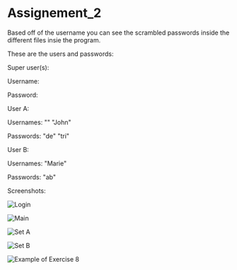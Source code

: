# Assignement_2
Based off of the username you can see the scrambled passwords inside the different files insie the program. 

These are the users and passwords: 

Super user(s):

Username:

Password:

User A:

Usernames:
""
"John"

Passwords:
"de"
"tri"

User B:

Usernames:
"Marie"

Passwords:
"ab"

Screenshots:

![Login](https://i.imgur.com/ZoWFBPz.png)


![Main](https://i.imgur.com/0fnPHFf.png)


![Set A](https://i.imgur.com/646LRdR.png)


![Set B](https://i.imgur.com/qPXxgfH.png)


![Example of Exercise 8](https://i.imgur.com/mhfvrDA.png)


